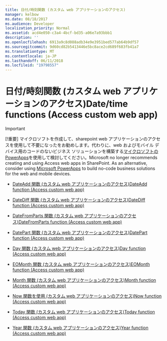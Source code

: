 ```yaml
---
title: 日付/時刻関数 (カスタム web アプリケーションのアクセス)
manager: kelbow
ms.date: 08/18/2017
ms.audience: Developer
localization_priority: Normal
ms.assetid: acd4e050-c3a4-4bcf-bd35-a06e7a93bbb1
description: ''
ms.openlocfilehash: 6913a9c8d088adb34e9e3951bed577ab64b9df57
ms.sourcegitcommit: 9d60cd82b5413446e5bc8ace2cd689f683fb41a7
ms.translationtype: MT
ms.contentlocale: ja-JP
ms.lasthandoff: 06/11/2018
ms.locfileid: "19798557"
---
```

# <a name="datetime-functions-access-custom-web-app"></a><span data-ttu-id="d2ba6-102">日付/時刻関数 (カスタム web アプリケーションのアクセス)</span><span class="sxs-lookup"><span data-stu-id="d2ba6-102">Date/time functions (Access custom web app)</span></span>

> [!IMPORTANT]
> <span data-ttu-id="d2ba6-p101">[!重要] マイクロソフトを作成して、sharepoint web アプリケーションのアクセスを使用して不要になったをお勧めします。代わりに、web およびモバイル デバイス用のコードのないビジネス ソリューションを構築する[マイクロソフトの PowerApps](https://powerapps.microsoft.com/en-us/)を使用して検討してください。</span><span class="sxs-lookup"><span data-stu-id="d2ba6-p101">Microsoft no longer recommends creating and using Access web apps in SharePoint. As an alternative, consider using [Microsoft PowerApps](https://powerapps.microsoft.com/en-us/) to build no-code business solutions for the web and mobile devices.</span></span> 


- [<span data-ttu-id="d2ba6-105">DateAdd 関数 (カスタム web アプリケーションのアクセス)</span><span class="sxs-lookup"><span data-stu-id="d2ba6-105">DateAdd function (Access custom web app)</span></span>](dateadd-function-access-custom-web-app.md)
    
- [<span data-ttu-id="d2ba6-106">DateDiff 関数 (カスタム web アプリケーションのアクセス)</span><span class="sxs-lookup"><span data-stu-id="d2ba6-106">DateDiff function (Access custom web app)</span></span>](datediff-function-access-custom-web-app.md)
    
- [<span data-ttu-id="d2ba6-107">DateFromParts 関数 (カスタム web アプリケーションのアクセス)</span><span class="sxs-lookup"><span data-stu-id="d2ba6-107">DateFromParts function (Access custom web app)</span></span>](datefromparts-function-access-custom-web-app.md)
    
- [<span data-ttu-id="d2ba6-108">DatePart 関数 (カスタム web アプリケーションのアクセス)</span><span class="sxs-lookup"><span data-stu-id="d2ba6-108">DatePart function (Access custom web app)</span></span>](datepart-function-access-custom-web-app.md)
    
- [<span data-ttu-id="d2ba6-109">Day 関数 (カスタム web アプリケーションのアクセス)</span><span class="sxs-lookup"><span data-stu-id="d2ba6-109">Day function (Access custom web app)</span></span>](day-function-access-custom-web-app.md)
    
- [<span data-ttu-id="d2ba6-110">EOMonth 関数 (カスタム web アプリケーションのアクセス)</span><span class="sxs-lookup"><span data-stu-id="d2ba6-110">EOMonth function (Access custom web app)</span></span>](eomonth-function-access-custom-web-app.md)
    
- [<span data-ttu-id="d2ba6-111">Month 関数 (カスタム web アプリケーションのアクセス)</span><span class="sxs-lookup"><span data-stu-id="d2ba6-111">Month function (Access custom web app)</span></span>](month-function-access-custom-web-app.md)
    
- [<span data-ttu-id="d2ba6-112">Now 関数を使用 (カスタム web アプリケーションのアクセス)</span><span class="sxs-lookup"><span data-stu-id="d2ba6-112">Now function (Access custom web app)</span></span>](now-function-access-custom-web-app.md)
    
- [<span data-ttu-id="d2ba6-113">Today 関数 (カスタム web アプリケーションのアクセス)</span><span class="sxs-lookup"><span data-stu-id="d2ba6-113">Today function (Access custom web app)</span></span>](today-function-access-custom-web-app.md)
    
- [<span data-ttu-id="d2ba6-114">Year 関数 (カスタム web アプリケーションのアクセス)</span><span class="sxs-lookup"><span data-stu-id="d2ba6-114">Year function (Access custom web app)</span></span>](year-function-access-custom-web-app.md)
    

